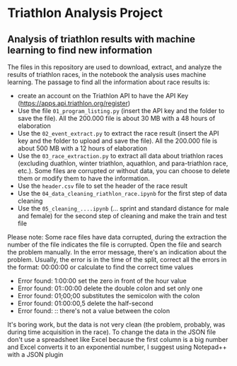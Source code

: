 # Triathlon Analysis Project
## Analysis of triathlon results with machine learning to find new information

The files in this repository are used to download, extract, and analyze the results of triathlon races, in the notebook the analysis uses machine learning. 
The passage to find all the information about race results is:
* create an account on the Triathlon API to have the API Key (https://apps.api.triathlon.org/register)
* Use the file `01_program_listing.py` (insert the API key and the folder to save the file). All the 200.000 file is about 30 MB with a 48 hours of elaboration
* Use the `02_event_extract.py` to extract the race result (insert the API key and the folder to upload and save the file). All the 200.000 file is about 500 MB with a 12 hours of elaboration
* Use the `03_race_extraction.py` to extract all data about triathlon races (excluding duathlon, winter triathlon, aquathlon, and para-triathlon race, etc.). Some files are corrupted or without data, you can choose to delete them or modify them to have the information.
* Use the `header.csv` file to set the header of the race result
* Use the `04_data_cleaning_riathlon_race.ipynb` for the first step of data cleaning
* Use the `05_cleaning_....ipynb` (... sprint and standard distance for male and female) for the second step of cleaning and make the train and test file

Please note:
Some race files have data corrupted, during the extraction the number of the file indicates the file is corrupted. Open the file and search the problem manually. In the error message, there's an indication about the problem.
Usually, the error is in the time of the split, correct all the errors in the format: 00:00:00 or calculate to find the correct time values

* Error found: 1:00:00 set the zero in front of the hour value 
* Error found: 01::00:00 delete the double colon and set only one 
* Error found: 01;00;00 substitutes the semicolon with the colon 
* Error found: 01:00:00,5 delete the half-second 
* Error found: :: there's not a value between the colon 

It's boring work, but the data is not very clean (the problem, probably, was during time acquisition in the race).
To change the data in the JSON file don't use a spreadsheet like Excel because the first column is a big number and Excel converts it to an exponential number, I suggest using Notepad++ with a JSON plugin

